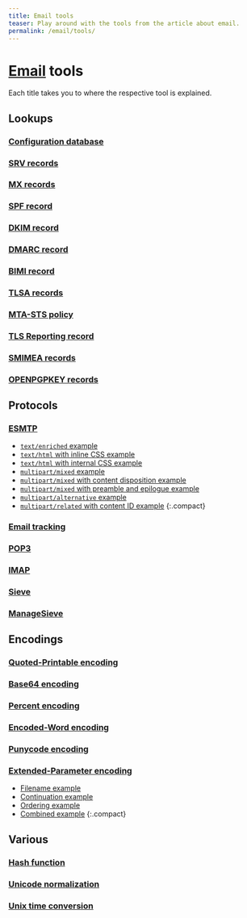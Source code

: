 ```yaml
---
title: Email tools
teaser: Play around with the tools from the article about email.
permalink: /email/tools/
---
```


# [Email](/email/) tools

Each title takes you to where the respective tool is explained.


## Lookups


### [Configuration database](/email/#configuration-database)

<div id="tool-lookup-configuration-database"></div>


### [SRV records](/email/#autoconfiguration)

<div id="tool-lookup-srv-records"></div>


### [MX records](/email/#address-resolution)

<div id="tool-lookup-mx-records"></div>


### [SPF record](/email/#sender-policy-framework)

<div id="tool-lookup-spf-record"></div>


### [DKIM record](/email/#domainkeys-identified-mail)

<div id="tool-format-dkim"></div>
<div id="tool-lookup-dkim-record" class="mt-3"></div>


### [DMARC record](/email/#domain-based-message-authentication-reporting-and-conformance)

<div id="tool-format-dmarc"></div>
<div id="tool-lookup-dmarc-record" class="mt-3"></div>


### [BIMI record](/email/#brand-indicators-for-message-identification)

<div id="tool-lookup-bimi-record"></div>


### [TLSA records](/email/#dns-based-authentication-of-named-entities)

<div id="tool-lookup-tlsa-records"></div>


### [MTA-STS policy](/email/#mail-transfer-agent-strict-transport-security)

<div id="tool-lookup-mta-sts-policy"></div>


### [TLS Reporting record](/email/#smtp-tls-reporting)

<div id="tool-lookup-tls-reporting"></div>


### [SMIMEA records](/email/#smimea-resource-record)

<div id="tool-lookup-smimea-records"></div>


### [OPENPGPKEY records](/email/#openpgpkey-resource-record)

<div id="tool-lookup-openpgpkey-records"></div>


## Protocols


### [ESMTP](/email/#esmtp-tool)

<div id="tool-protocol-esmtp"></div>

- <a class="bind-esmtp-example" href="#tool-protocol-esmtp" data-content="text/enriched" data-body="<bold>Roses</bold> <italic>are</italic>\n<color><param>red</param>red</color>." title="Set the body of the ESMTP tool to a text/enriched example.">`text/enriched` example</a>
- <a class="bind-esmtp-example" href="#tool-protocol-esmtp" data-content="text/html" data-body="<html>\n  <body>\n    <b>Roses</b> <i>are</i>\n    <span style=&quot;color:red;&quot;>red</span>.\n  </body>\n</html>" title="Set the body of the ESMTP tool to a text/html with inline CSS example.">`text/html` with inline CSS example</a>
- <a class="bind-esmtp-example" href="#tool-protocol-esmtp" data-content="text/html" data-body="<html>\n  <head>\n    <style type=&quot;text/css&quot;>\n      a { color: red; }\n    </style>\n  </head>\n  <body>\n    <a href=&quot;https://en.wikipedia.org/wiki/Roses_Are_Red&quot;>Roses are red</a>.\n  </body>\n</html>" title="Set the body of the ESMTP tool to a text/html with internal CSS example.">`text/html` with internal CSS example</a>
- <a class="bind-esmtp-example" href="#tool-protocol-esmtp" data-content="multipart/mixed" data-body="--UniqueBoundary\nContent-Type: text/plain\nContent-Transfer-Encoding: 7bit\n\nThis message has an attachment.\n\n--UniqueBoundary\nContent-Type: image/png\nContent-Transfer-Encoding: base64\n\niVBORw0KGgoAAAANSUhEUgAAABQAAAAUCAYAAACNiR0NAAAACXBIWXMAAAsSAAAL\nEgHS3X78AAAB4klEQVQ4y5VVwU7CQBDdKl5IVz8Fg95ZQH+BhBP/UEAxKv/AN3jG\n/1ATPeqlJr169WRpi/NmZ8uCEGqTl53OzrzO7MxOVdiKFB6s2gwDkeuEAeGRkBAW\ngkR02KvDFj4+hxMCpUq5T4h1d7LU3Zulbo+X5GQBGToC2XzC1vML1lmtPGMiciQ5\nI/xgBRmtBSFHpPS+0O0rRzzz/JWf5kxf3CKSQneusea8whGyjbIQ4kI+lMHHkTou\nTpMjA5kZpoQpoUnoEeJ1UiKzdiDKmdRG2ldeAWI+HxvZvfIeem9wihKhO09EKWuG\nD4KDC4WKITpJAUbnQnREugOR3+RjWVkgkMkR8AdtlAMQzj1C4ExIHNkh4XkbIaff\nYlJHOAdhos3IpbCN8IDw4hHmshZeoXLpjERJG7jNfYSpd9ZloUIj52mixT8IqdId\nrvYX4bXsxVVLlYRVUn46vryD0wPhRPSnrqVC+Hkp7ytKwFU2w29CKK1Wk70e0seN\n8otSpW0+CO9MZqIa9kSP5s85QssxqNrYLvrGxt7UXs/xqrGrXb2xmzqx6Jpik6IX\nJbq+8i90heGQs+zvwXZzOFQdX+7ess5EmZ2Nk7/ja/+AHXkDdiQDduLObPeA3fEL\nmMvYTwWJ6Hb+An4Bgrjq/fe5+zgAAAAASUVORK5CYII=\n\n--UniqueBoundary--" title="Set the body of the ESMTP tool to a multipart/mixed example.">`multipart/mixed` example</a>
- <a class="bind-esmtp-example" href="#tool-protocol-esmtp" data-content="multipart/mixed" data-body="--UniqueBoundary\nContent-Type: text/plain; charset=us-ascii\n\nHello, I've attached the source code of the exercise.\n\n--UniqueBoundary\nContent-Type: text/plain; charset=us-ascii\nContent-Disposition: attachment; filename=HelloWorld.c\n\n#include <stdio.h>\n\nint main() {\n  printf(&quot;Hello, World!&quot;);\n  return 0;\n}\n\n--UniqueBoundary--" title="Set the body of the ESMTP tool to a multipart/mixed with content disposition example.">`multipart/mixed` with content disposition example</a>
- <a class="bind-esmtp-example" href="#tool-protocol-esmtp" data-content="multipart/mixed" data-body="Preamble, which is ignored by MIME-supporting clients\n\n--UniqueBoundary\n\nPart 1 with an implicit content type of text/plain\n\n--UniqueBoundary\nContent-Type: text/plain; charset=us-ascii\n\nPart 2 with an explicit content type of text/plain\n\n--UniqueBoundary--\n\nEpilogue, which is ignored by MIME-supporting clients" title="Set the body of the ESMTP tool to a multipart/mixed with preamble and epilogue example.">`multipart/mixed` with preamble and epilogue example</a>
- <a class="bind-esmtp-example" href="#tool-protocol-esmtp" data-content="multipart/alternative" data-body="--UniqueBoundary\nContent-Type: text/plain\n\nRoses are red.\n\n--UniqueBoundary\nContent-Type: text/enriched\n\n<bold>Roses</bold> <italic>are</italic>\n<color><param>red</param>red</color>.\n\n--UniqueBoundary\nContent-Type: text/html\n\n<html>\n  <body>\n    <b>Roses</b> <i>are</i>\n    <span style=&quot;color:red;&quot;>red</span>.\n  </body>\n</html>\n\n--UniqueBoundary--" title="Set the body of the ESMTP tool to a multipart/alternative example.">`multipart/alternative` example</a>
- <a class="bind-esmtp-example" href="#tool-protocol-esmtp" data-content="multipart/related" data-body="--UniqueBoundary\nContent-Type: multipart/alternative; boundary=&quot;InnerBoundary&quot;\n\n--InnerBoundary\nContent-Type: text/plain; charset=us-ascii\n\nhttps://ef1p.com\n\n--InnerBoundary\nContent-Type: text/html; charset=us-ascii\n\n<html>\n  <body>\n    <a href=&quot;https://ef1p.com&quot; style=&quot;text-decoration: none; font-weight: bold; color: #0D4073;&quot;>\n      <img src=&quot;cid:logo@ef1p.com&quot; style=&quot;vertical-align: middle;&quot;> ef1p.com\n    </a>\n  </body>\n</html>\n\n--InnerBoundary--\n\n--UniqueBoundary\nContent-Type: image/png\nContent-ID: <logo@ef1p.com>\nContent-Transfer-Encoding: base64\nContent-Disposition: inline; filename=logo.png\n\niVBORw0KGgoAAAANSUhEUgAAABQAAAAUCAYAAACNiR0NAAAACXBIWXMAAAsSAAAL\nEgHS3X78AAAB4klEQVQ4y5VVwU7CQBDdKl5IVz8Fg95ZQH+BhBP/UEAxKv/AN3jG\n/1ATPeqlJr169WRpi/NmZ8uCEGqTl53OzrzO7MxOVdiKFB6s2gwDkeuEAeGRkBAW\ngkR02KvDFj4+hxMCpUq5T4h1d7LU3Zulbo+X5GQBGToC2XzC1vML1lmtPGMiciQ5\nI/xgBRmtBSFHpPS+0O0rRzzz/JWf5kxf3CKSQneusea8whGyjbIQ4kI+lMHHkTou\nTpMjA5kZpoQpoUnoEeJ1UiKzdiDKmdRG2ldeAWI+HxvZvfIeem9wihKhO09EKWuG\nD4KDC4WKITpJAUbnQnREugOR3+RjWVkgkMkR8AdtlAMQzj1C4ExIHNkh4XkbIaff\nYlJHOAdhos3IpbCN8IDw4hHmshZeoXLpjERJG7jNfYSpd9ZloUIj52mixT8IqdId\nrvYX4bXsxVVLlYRVUn46vryD0wPhRPSnrqVC+Hkp7ytKwFU2w29CKK1Wk70e0seN\n8otSpW0+CO9MZqIa9kSP5s85QssxqNrYLvrGxt7UXs/xqrGrXb2xmzqx6Jpik6IX\nJbq+8i90heGQs+zvwXZzOFQdX+7ess5EmZ2Nk7/ja/+AHXkDdiQDduLObPeA3fEL\nmMvYTwWJ6Hb+An4Bgrjq/fe5+zgAAAAASUVORK5CYII=\n\n--UniqueBoundary--" title="Set the body of the ESMTP tool to a multipart/related with content ID example.">`multipart/related` with content ID example</a>
{:.compact}


### [Email tracking](/email/#remote-content)

<div id="tool-lookup-email-requests"></div>


### [POP3](/email/#post-office-protocol-version-3)

<div id="tool-protocol-pop3"></div>


### [IMAP](/email/#internet-message-access-protocol)

<div id="tool-protocol-imap"></div>


### [Sieve](/email/#mail-filtering-language)

<div id="tool-format-sieve"></div>


### [ManageSieve](/email/#filter-management-protocol)

<div id="tool-protocol-managesieve"></div>


## Encodings


### [Quoted-Printable encoding](/email/#content-encoding)

<div id="tool-encoding-quoted-printable"></div>


### [Base64 encoding](/email/#content-encoding)

<div id="tool-encoding-base64"></div>


### [Percent encoding](/email/#percent-encoding)

<div id="tool-encoding-percent"></div>


### [Encoded-Word encoding](/email/#header-encoding)

<div id="tool-encoding-encoded-word"></div>


### [Punycode encoding](/email/#punycode)

<div id="tool-encoding-punycode"></div>


### [Extended-Parameter encoding](/email/#internationalized-parameter-values)

<div id="tool-encoding-extended-parameter"></div>

- <a class="bind-extended-parameter" href="#tool-encoding-extended-parameter" data-encoded="filename*=iso-8859-1'es'%A1Buenos%20d%EDas!.txt" title="Set the value of the Extended-Parameter tool to a filename example.">Filename example</a>
- <a class="bind-extended-parameter" href="#tool-encoding-extended-parameter" data-encoded="name*0=&quot;Hello &quot;;\nname*1=world!" title="Set the value of the Extended-Parameter tool to a continuation example.">Continuation example</a>
- <a class="bind-extended-parameter" href="#tool-encoding-extended-parameter" data-encoded="name*1=world!;\nname*0=&quot;Hello &quot;" title="Set the value of the Extended-Parameter tool to an ordering example.">Ordering example</a>
- <a class="bind-extended-parameter" href="#tool-encoding-extended-parameter" data-encoded="name*2*=d%EDas!;\nname*0*=iso-8859-1'es'%A1;\nname*1=&quot;Buenos &quot;" title="Set the value of the Extended-Parameter tool to a combined example.">Combined example</a>
{:.compact}


## Various


### [Hash function](/email/#secure-hash-algorithms)

<div id="tool-instruction-hashing"></div>


### [Unicode normalization](/email/#unicode-normalization)

<div id="tool-encoding-normalization"></div>


### [Unix time conversion](/email/#unix-time)

<div id="tool-conversion-unix-time"></div>
